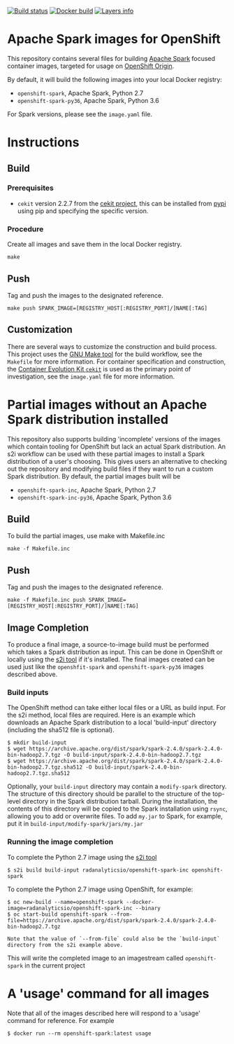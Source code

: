 [![Build status](https://travis-ci.org/radanalyticsio/openshift-spark.svg?branch=master)](https://travis-ci.org/radanalyticsio/openshift-spark)
[![Docker build](https://img.shields.io/docker/automated/radanalyticsio/openshift-spark.svg)](https://hub.docker.com/r/radanalyticsio/openshift-spark)
[![Layers info](https://images.microbadger.com/badges/image/radanalyticsio/openshift-spark.svg)](https://microbadger.com/images/radanalyticsio/openshift-spark)

# Apache Spark images for OpenShift

This repository contains several files for building
[Apache Spark](https://spark.apache.org) focused container images, targeted
for usage on [OpenShift Origin](https://openshift.org).

By default, it will build the following images into your local Docker
registry:

* `openshift-spark`, Apache Spark, Python 2.7
* `openshift-spark-py36`, Apache Spark, Python 3.6

For Spark versions, please see the `image.yaml` file.

# Instructions

## Build

### Prerequisites

* `cekit` version 2.2.7 from the [cekit project](https://github.com/cekit/cekit),
  this can be installed from [pypi](https://pypi.org/project/cekit/) using pip and
  specifying the specific version.

### Procedure

Create all images and save them in the local Docker registry.

    make

## Push

Tag and push the images to the designated reference.

    make push SPARK_IMAGE=[REGISTRY_HOST[:REGISTRY_PORT]/]NAME[:TAG]

## Customization

There are several ways to customize the construction and build process. This
project uses the [GNU Make tool](https://www.gnu.org/software/make/) for
the build workflow, see the `Makefile` for more information. For container
specification and construction, the
[Container Evolution Kit `cekit`](https://github.com/cekit/cekit) is
used as the primary point of investigation, see the `image.yaml` file for
more information.

# Partial images without an Apache Spark distribution installed

This repository also supports building 'incomplete' versions of
the images which contain tooling for OpenShift but lack an actual
Spark distribution. An s2i workflow can be used with these partial
images to install a Spark distribution of a user's choosing.
This gives users an alternative to checking out the repository
and modifying build files if they want to run a custom
Spark distribution. By default, the partial images built will be

* `openshift-spark-inc`, Apache Spark, Python 2.7
* `openshift-spark-inc-py36`, Apache Spark, Python 3.6

## Build

To build the partial images, use make with Makefile.inc

    make -f Makefile.inc

## Push

Tag and push the images to the designated reference.

    make -f Makefile.inc push SPARK_IMAGE=[REGISTRY_HOST[:REGISTRY_PORT]/]NAME[:TAG]

## Image Completion

To produce a final image, a source-to-image build must be performed which takes
a Spark distribution as input. This can be done in OpenShift or locally using
the [s2i tool](https://github.com/openshift/source-to-image) if it's installed.
The final images created can be used just like the `openshfit-spark` and
`openshift-spark-py36` images described above.

### Build inputs

The OpenShift method can take either local files or a URL as build input.
For the s2i method, local files are required. Here is an example which
downloads an Apache Spark distribution to a local 'build-input' directory
(including the sha512 file is optional).

    $ mkdir build-input
    $ wget https://archive.apache.org/dist/spark/spark-2.4.0/spark-2.4.0-bin-hadoop2.7.tgz -O build-input/spark-2.4.0-bin-hadoop2.7.tgz
    $ wget https://archive.apache.org/dist/spark/spark-2.4.0/spark-2.4.0-bin-hadoop2.7.tgz.sha512 -O build-input/spark-2.4.0-bin-hadoop2.7.tgz.sha512

Optionally, your `build-input` directory may contain a `modify-spark` directory. The structure of this directory should be parallel to the structure
of the top-level directory in the Spark distribution tarball. During the installation, the contents of this directory will be copied to the Spark
installation using `rsync`, allowing you to add or overwrite files. To add `my.jar` to Spark, for example, put it in  `build-input/modify-spark/jars/my.jar`

### Running the image completion

To complete the Python 2.7 image using the [s2i tool](https://github.com/openshift/source-to-image)

    $ s2i build build-input radanalyticsio/openshift-spark-inc openshift-spark

To complete the Python 2.7 image using OpenShift, for example:

    $ oc new-build --name=openshift-spark --docker-image=radanalyticsio/openshift-spark-inc --binary
    $ oc start-build openshift-spark --from-file=https://archive.apache.org/dist/spark/spark-2.4.0/spark-2.4.0-bin-hadoop2.7.tgz

    Note that the value of `--from-file` could also be the `build-input` directory from the s2i example above.

This will write the completed image to an imagestream called `openshift-spark` in the current project

# A 'usage' command for all images

Note that all of the images described here will respond to a 'usage' command for reference. For example

    $ docker run --rm openshift-spark:latest usage
